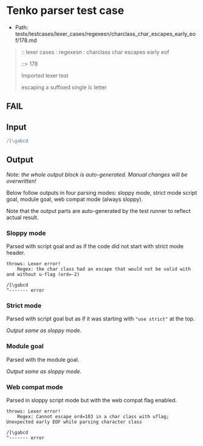 # Tenko parser test case

- Path: tests/testcases/lexer_cases/regexesn/charclass_char_escapes_early_eof/178.md

> :: lexer cases : regexesn : charclass char escapes early eof
>
> ::> 178
>
> Imported lexer test
>
> escaping a suffixed single lc letter

## FAIL

## Input

`````js
/[\gabcd
`````

## Output

_Note: the whole output block is auto-generated. Manual changes will be overwritten!_

Below follow outputs in four parsing modes: sloppy mode, strict mode script goal, module goal, web compat mode (always sloppy).

Note that the output parts are auto-generated by the test runner to reflect actual result.

### Sloppy mode

Parsed with script goal and as if the code did not start with strict mode header.

`````
throws: Lexer error!
    Regex: the char class had an escape that would not be valid with and without u-flag (ord=-2)

/[\gabcd
^------- error
`````

### Strict mode

Parsed with script goal but as if it was starting with `"use strict"` at the top.

_Output same as sloppy mode._

### Module goal

Parsed with the module goal.

_Output same as sloppy mode._

### Web compat mode

Parsed in sloppy script mode but with the web compat flag enabled.

`````
throws: Lexer error!
    Regex: Cannot escape ord=103 in a char class with uflag; Unexpected early EOF while parsing character class

/[\gabcd
^------- error
`````

